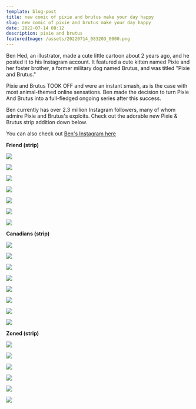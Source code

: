 ```yaml
---
template: blog-post
title: new comic of pixie and brutus make your day happy
slug: new comic of pixie and brutus make your day happy
date: 2022-07-14 08:12
description: pixie and brutus
featuredImage: /assets/20220714_083203_0000.png
---
```

Ben Hed, an illustrator, made a cute little cartoon about 2 years  ago, and he posted it to his Instagram account. It featured a cute kitten named Pixie and her foster brother, a former military dog named Brutus, and was titled "Pixie and Brutus."

Pixie and Brutus TOOK OFF and were an instant smash, as is the case with most animal-themed online sensations. Ben made the decision to turn Pixie And Brutus into a full-fledged ongoing series after this success.

Ben currently has over 2.3 million Instagram followers, many of whom admire Pixie and Brutus's exploits. Check out the adorable new Pixie & Brutus strip addition down below.

You can also check out [Ben's Instagram here](https://www.instagram.com/pet_foolery/)

**Friend (strip)**

![](/assets/patreon-post-image-29.jpg)

![](/assets/patreon-post-image-15.jpg)

<script async src="https://pagead2.googlesyndication.com/pagead/js/adsbygoogle.js?client=ca-pub-4648723387452672"
     crossorigin="anonymous"></script>

<ins class="adsbygoogle"
     style="display:block; text-align:center;"
     data-ad-layout="in-article"
     data-ad-format="fluid"
     data-ad-client="ca-pub-4648723387452672"
     data-ad-slot="9248327144"></ins>

<script>
     (adsbygoogle = window.adsbygoogle || []).push({});
</script>

![](/assets/patreon-post-image-16.jpg)

![](/assets/patreon-post-image-23.jpg)

<script async src="https://pagead2.googlesyndication.com/pagead/js/adsbygoogle.js?client=ca-pub-4648723387452672"
     crossorigin="anonymous"></script>

<ins class="adsbygoogle"
     style="display:block; text-align:center;"
     data-ad-layout="in-article"
     data-ad-format="fluid"
     data-ad-client="ca-pub-4648723387452672"
     data-ad-slot="9248327144"></ins>

<script>
     (adsbygoogle = window.adsbygoogle || []).push({});
</script>

![](/assets/patreon-post-image-39.jpg)

![](/assets/patreon-post-image-11.jpg)

![](/assets/patreon-post-image-24.jpg)

**Canadians (strip)**

![](/assets/patreon-post-image-32.jpg)

![](/assets/patreon-post-image-26.jpg)

<script async src="https://pagead2.googlesyndication.com/pagead/js/adsbygoogle.js?client=ca-pub-4648723387452672"
     crossorigin="anonymous"></script>

<ins class="adsbygoogle"
     style="display:block; text-align:center;"
     data-ad-layout="in-article"
     data-ad-format="fluid"
     data-ad-client="ca-pub-4648723387452672"
     data-ad-slot="9248327144"></ins>

<script>
     (adsbygoogle = window.adsbygoogle || []).push({});
</script>

![](/assets/patreon-post-image-13.jpg)

![](/assets/patreon-post-image-25.jpg)

![](/assets/patreon-post-image-30.jpg)

<script async src="https://pagead2.googlesyndication.com/pagead/js/adsbygoogle.js?client=ca-pub-4648723387452672"
     crossorigin="anonymous"></script>

<ins class="adsbygoogle"
     style="display:block; text-align:center;"
     data-ad-layout="in-article"
     data-ad-format="fluid"
     data-ad-client="ca-pub-4648723387452672"
     data-ad-slot="9248327144"></ins>

<script>
     (adsbygoogle = window.adsbygoogle || []).push({});
</script>

![](/assets/patreon-post-image-12.jpg)

![](/assets/patreon-post-image-18.jpg)

![](/assets/patreon-post-image-20.jpg)

**Zoned (strip)**

![](/assets/patreon-post-image-28.jpg)

![](/assets/patreon-post-image-27.jpg)

<script async src="https://pagead2.googlesyndication.com/pagead/js/adsbygoogle.js?client=ca-pub-4648723387452672"
     crossorigin="anonymous"></script>

<ins class="adsbygoogle"
     style="display:block; text-align:center;"
     data-ad-layout="in-article"
     data-ad-format="fluid"
     data-ad-client="ca-pub-4648723387452672"
     data-ad-slot="9248327144"></ins>

<script>
     (adsbygoogle = window.adsbygoogle || []).push({});
</script>

![](/assets/patreon-post-image-21.jpg)

![](/assets/patreon-post-image-22.jpg)

![](/assets/patreon-post-image-36.jpg)

![](/assets/patreon-post-image-34.jpg)